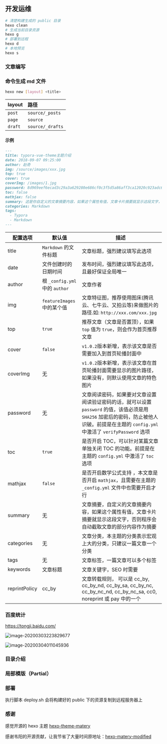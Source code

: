 ## 开发运维

```bash
# 清楚构建生成的 public 目录
hexo clean
# 生成当前目录资源
hexo g 
# 部署到远程
hexo d
# 本地预览
hexo s
```

### 文章编写

### 命令生成 md 文件

```bash
hexo new [layout] <title>
```

| layout  | 路径             |
| :------ | :--------------- |
| `post`  | `source/_posts`  |
| `page`  | `source`         |
| `draft` | `source/_drafts` |

#### 示例

```markdown
---
title: typora-vue-theme主题介绍
date: 2018-09-07 09:25:00
author: 赵奇
img: /source/images/xxx.jpg
top: true
cover: true
coverImg: /images/1.jpg
password: 8d969eef6ecad3c29a3a629280e686cf0c3f5d5a86aff3ca12020c923adc6c92
toc: false
mathjax: false
summary: 这是你自定义的文章摘要内容，如果这个属性有值，文章卡片摘要就显示这段文字，否则程序会自动截取文章的部分内容作为摘要
categories: Markdown
tags:
  - Typora
  - Markdown
---
```

| 配置选项      | 默认值                         | 描述                                                                                                                                                                                       |
| ------------- | ------------------------------ | ------------------------------------------------------------------------------------------------------------------------------------------------------------------------------------------ |
| title         | `Markdown` 的文件标题          | 文章标题，强烈建议填写此选项                                                                                                                                                               |
| date          | 文件创建时的日期时间           | 发布时间，强烈建议填写此选项，且最好保证全局唯一                                                                                                                                           |
| author        | 根 `_config.yml` 中的 `author` | 文章作者                                                                                                                                                                                   |
| img           | `featureImages` 中的某个值     | 文章特征图，推荐使用图床(腾讯云、七牛云、又拍云等)来做图片的路径.如: `http://xxx.com/xxx.jpg`                                                                                              |
| top           | `true`                         | 推荐文章（文章是否置顶），如果 `top` 值为 `true`，则会作为首页推荐文章                                                                                                                     |
| cover         | `false`                        | `v1.0.2`版本新增，表示该文章是否需要加入到首页轮播封面中                                                                                                                                   |
| coverImg      | 无                             | `v1.0.2`版本新增，表示该文章在首页轮播封面需要显示的图片路径，如果没有，则默认使用文章的特色图片                                                                                           |
| password      | 无                             | 文章阅读密码，如果要对文章设置阅读验证密码的话，就可以设置 `password` 的值，该值必须是用 `SHA256` 加密后的密码，防止被他人识破。前提是在主题的 `config.yml` 中激活了 `verifyPassword` 选项 |
| toc           | `true`                         | 是否开启 TOC，可以针对某篇文章单独关闭 TOC 的功能。前提是在主题的 `config.yml` 中激活了 `toc` 选项                                                                                         |
| mathjax       | `false`                        | 是否开启数学公式支持 ，本文章是否开启 `mathjax`，且需要在主题的 `_config.yml` 文件中也需要开启才行                                                                                         |
| summary       | 无                             | 文章摘要，自定义的文章摘要内容，如果这个属性有值，文章卡片摘要就显示这段文字，否则程序会自动截取文章的部分内容作为摘要                                                                     |
| categories    | 无                             | 文章分类，本主题的分类表示宏观上大的分类，只建议一篇文章一个分类                                                                                                                           |
| tags          | 无                             | 文章标签，一篇文章可以多个标签                                                                                                                                                             |
| keywords      | 文章标题                       | 文章关键字，SEO 时需要                                                                                                                                                                     |
| reprintPolicy | cc_by                          | 文章转载规则， 可以是 cc_by, cc_by_nd, cc_by_sa, cc_by_nc, cc_by_nc_nd, cc_by_nc_sa, cc0, noreprint 或 pay 中的一个                                                                        |

### 百度统计

https://tongji.baidu.com/

![image-20200303223829677](http://oss.mflyyou.cn/blog/20200303223829.png)

![image-20200304011045936](http://oss.mflyyou.cn/blog/20200304011045.png)

### 目录介绍

### 局部模版（Partial）

### 部署

执行脚本 deploy.sh 会将构建好的 public 下的资源复制到远程服务器上


### 感谢

感觉开源的 hexo 主题 [hexo-theme-matery](https://github.com/blinkfox/hexo-theme-matery)

感谢韦阳的开源贡献，让我节省了大量时间原地址：[hexo-matery-modified](https://github.com/godweiyang/hexo-matery-modified)
